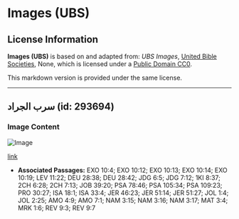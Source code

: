# Images (UBS)

## License Information

**Images (UBS)** is based on and adapted from: _UBS Images_, [United Bible Societies](https://unitedbiblesocieties.org/), None, which is licensed under a [Public Domain CC0](https://creativecommons.org/public-domain/cc0/).

This markdown version is provided under the same license.



--------------------------------

## سرب الجراد (id: 293694)

### Image Content

![Image](https://cdn.aquifer.bible/aquifer-content/resources/Media/WEB-0608_locust_swarm.jpg)

[link](https://cdn.aquifer.bible/aquifer-content/resources/Media/WEB-0608_locust_swarm.jpg)

* **Associated Passages:** EXO 10:4; EXO 10:12; EXO 10:13; EXO 10:14; EXO 10:19; LEV 11:22; DEU 28:38; DEU 28:42; JDG 6:5; JDG 7:12; 1KI 8:37; 2CH 6:28; 2CH 7:13; JOB 39:20; PSA 78:46; PSA 105:34; PSA 109:23; PRO 30:27; ISA 18:1; ISA 33:4; JER 46:23; JER 51:14; JER 51:27; JOL 1:4; JOL 2:25; AMO 4:9; AMO 7:1; NAM 3:15; NAM 3:16; NAM 3:17; MAT 3:4; MRK 1:6; REV 9:3; REV 9:7

